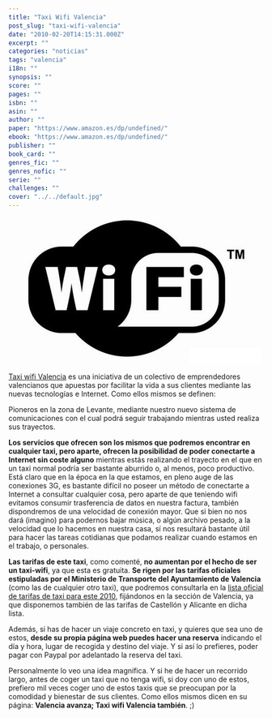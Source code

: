 ```yaml
---
title: "Taxi Wifi Valencia"
post_slug: "taxi-wifi-valencia"
date: "2010-02-20T14:15:31.000Z"
excerpt: ""
categories: "noticias"
tags: "valencia"
i18n: ""
synopsis: ""
score: ""
pages: ""
isbn: ""
asin: ""
author: ""
paper: "https://www.amazon.es/dp/undefined/"
ebook: "https://www.amazon.es/dp/undefined/"
publisher: ""
book_card: ""
genres_fic: ""
genres_nofic: ""
serie: ""
challenges: ""
cover: "../../default.jpg"
---
```


![](images/wifi.jpg "wifi")

[Taxi wifi Valencia](http://taxiwifivalencia.com/) es una iniciativa de un colectivo de emprendedores valencianos que apuestas por facilitar la vida a sus clientes mediante las nuevas tecnologías e Internet. Como ellos mismos se definen:

Pioneros en la zona de Levante, mediante nuestro nuevo sistema de comunicaciones con el cual podrá seguir trabajando mientras usted realiza sus trayectos.

**Los servicios que ofrecen son los mismos que podremos encontrar en cualquier taxi, pero aparte, ofrecen la posibilidad de poder conectarte a Internet sin coste alguno** mientras estás realizando el trayecto en el que en un taxi normal podría ser bastante aburrido o, al menos, poco productivo. Está claro que en la época en la que estamos, en pleno auge de las conexiones 3G, es bastante difícil no poseer un método de conectarte a Internet a consultar cualquier cosa, pero aparte de que teniendo wifi evitamos consumir trasferencia de datos en nuestra factura, también dispondremos de una velocidad de conexión mayor. Que si bien no nos dará (imagino) para podernos bajar música, o algún archivo pesado, a la velocidad que lo hacemos en nuestra casa, sí nos resultará bastante útil para hacer las tareas cotidianas que podamos realizar cuando estamos en el trabajo, o personales.

**Las tarifas de este taxi**, como comenté, **no aumentan por el hecho de ser un taxi-wifi**, ya que esta es gratuita. **Se rigen por las tarifas oficiales estipuladas por el Ministerio de Transporte del Ayuntamiento de Valencia** (como las de cualquier otro taxi), que podremos consultarla en la [lista oficial de tarifas de taxi para este 2010](http://www.cit.gva.es/cast/transportes/taxis/tarifas/), fijándonos en la sección de Valencia, ya que disponemos también de las tarifas de Castellón y Alicante en dicha lista.

Además, si has de hacer un viaje concreto en taxi, y quieres que sea uno de estos, **desde su propia página web puedes hacer una reserva** indicando el día y hora, lugar de recogida y destino del viaje. Y si así lo prefieres, poder pagar con Paypal por adelantado la reserva del taxi.

Personalmente lo veo una idea magnífica. Y si he de hacer un recorrido largo, antes de coger un taxi que no tenga wifi, si doy con uno de estos, prefiero mil veces coger uno de estos taxis que se preocupan por la comodidad y bienestar de sus clientes. Como ellos mismos dicen en su página: **Valencia avanza; Taxi wifi Valencia también**. ;)
